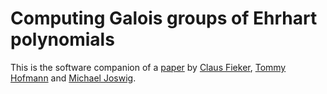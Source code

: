 # Computing Galois groups of Ehrhart polynomials

This is the software companion of a [paper](https://www.mat.univie.ac.at/~slc/wpapers/FPSAC2022/87.pdf) by
[Claus Fieker](https://www.mathematik.uni-kl.de/~fieker/en/publications.html),
[Tommy Hofmann](https://www.thofma.com/) and
[Michael Joswig](https://page.math.tu-berlin.de/~joswig/).

